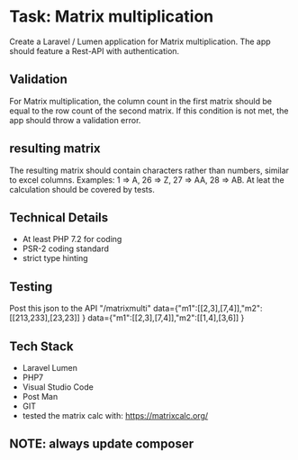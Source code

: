 # Task: Matrix multiplication

Create a Laravel / Lumen application for Matrix multiplication. The app should feature a Rest-API with authentication.

## Validation
For Matrix multiplication, the column count in the first matrix should be equal to the row count of the second matrix.
 If this condition is not met, the app should throw a validation error.

## resulting matrix 
The resulting matrix should contain characters rather than numbers, similar to excel columns.
 Examples: 1 => A, 26 => Z, 27 => AA, 28 => AB. At leat the calculation should be covered by tests.

## Technical Details
* At least PHP 7.2 for coding 
* PSR-2 coding standard
* strict type hinting

## Testing
Post this json to the API "/matrixmulti" data={"m1":[[2,3],[7,4]],"m2":[[213,233],[23,23]] }
    data={"m1":[[2,3],[7,4]],"m2":[[1,4],[3,6]] }

## Tech Stack 
* Laravel Lumen
* PHP7
* Visual Studio Code
* Post Man
* GIT
* tested the matrix calc with: https://matrixcalc.org/

## NOTE: always update composer